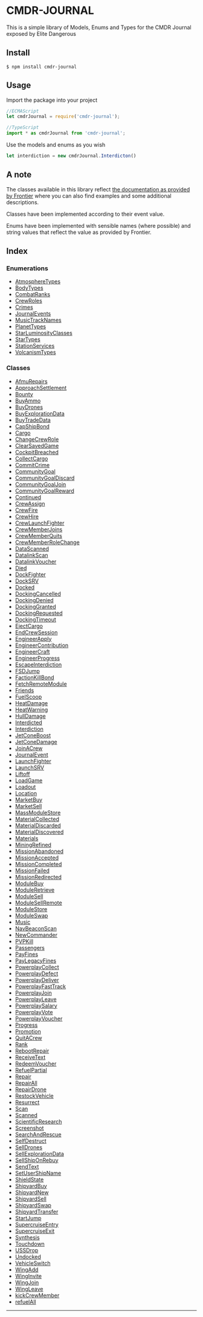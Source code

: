
# CMDR-JOURNAL

This is a simple library of Models, Enums and Types for the CMDR Journal exposed by Elite Dangerous

## Install

```
$ npm install cmdr-journal
```

## Usage

Import the package into your project

```javascript
//ECMAScript
let cmdrJournal = require('cmdr-journal');
```
```javascript
//TypeScript
import * as cmdrJournal from 'cmdr-journal';
```

Use the models and enums as you wish

```javascript
let interdiction = new cmdrJournal.Interdicton()
```
## A note

The classes available in this library reflect [the documentation as provided by Frontier](https://forums.frontier.co.uk/showthread.php/275151-Commanders-log-manual-and-data-sample) where you can also find examples and some additional descriptions.

Classes have been implemented according to their event value.

Enums have been implemented with sensible names (where possible) and string values that reflect the value as provided by Frontier.


## Index

### Enumerations

* [AtmosphereTypes](enums/atmospheretypes.md)
* [BodyTypes](enums/bodytypes.md)
* [CombatRanks](enums/combatranks.md)
* [CrewRoles](enums/crewroles.md)
* [Crimes](enums/crimes.md)
* [JournalEvents](enums/journalevents.md)
* [MusicTrackNames](enums/musictracknames.md)
* [PlanetTypes](enums/planettypes.md)
* [StarLuminosityClasses](enums/starluminosityclasses.md)
* [StarTypes](enums/startypes.md)
* [StationServices](enums/stationservices.md)
* [VolcanismTypes](enums/volcanismtypes.md)


### Classes

* [AfmuRepairs](classes/afmurepairs.md)
* [ApproachSettlement](classes/approachsettlement.md)
* [Bounty](classes/bounty.md)
* [BuyAmmo](classes/buyammo.md)
* [BuyDrones](classes/buydrones.md)
* [BuyExplorationData](classes/buyexplorationdata.md)
* [BuyTradeData](classes/buytradedata.md)
* [CapShipBond](classes/capshipbond.md)
* [Cargo](classes/cargo.md)
* [ChangeCrewRole](classes/changecrewrole.md)
* [ClearSavedGame](classes/clearsavedgame.md)
* [CockpitBreached](classes/cockpitbreached.md)
* [CollectCargo](classes/collectcargo.md)
* [CommitCrime](classes/commitcrime.md)
* [CommunityGoal](classes/communitygoal.md)
* [CommunityGoalDiscard](classes/communitygoaldiscard.md)
* [CommunityGoalJoin](classes/communitygoaljoin.md)
* [CommunityGoalReward](classes/communitygoalreward.md)
* [Continued](classes/continued.md)
* [CrewAssign](classes/crewassign.md)
* [CrewFire](classes/crewfire.md)
* [CrewHire](classes/crewhire.md)
* [CrewLaunchFighter](classes/crewlaunchfighter.md)
* [CrewMemberJoins](classes/crewmemberjoins.md)
* [CrewMemberQuits](classes/crewmemberquits.md)
* [CrewMemberRoleChange](classes/crewmemberrolechange.md)
* [DataScanned](classes/datascanned.md)
* [DatalinkScan](classes/datalinkscan.md)
* [DatalinkVoucher](classes/datalinkvoucher.md)
* [Died](classes/died.md)
* [DockFighter](classes/dockfighter.md)
* [DockSRV](classes/docksrv.md)
* [Docked](classes/docked.md)
* [DockingCancelled](classes/dockingcancelled.md)
* [DockingDenied](classes/dockingdenied.md)
* [DockingGranted](classes/dockinggranted.md)
* [DockingRequested](classes/dockingrequested.md)
* [DockingTimeout](classes/dockingtimeout.md)
* [EjectCargo](classes/ejectcargo.md)
* [EndCrewSession](classes/endcrewsession.md)
* [EngineerApply](classes/engineerapply.md)
* [EngineerContribution](classes/engineercontribution.md)
* [EngineerCraft](classes/engineercraft.md)
* [EngineerProgress](classes/engineerprogress.md)
* [EscapeInterdiction](classes/escapeinterdiction.md)
* [FSDJump](classes/fsdjump.md)
* [FactionKillBond](classes/factionkillbond.md)
* [FetchRemoteModule](classes/fetchremotemodule.md)
* [Friends](classes/friends.md)
* [FuelScoop](classes/fuelscoop.md)
* [HeatDamage](classes/heatdamage.md)
* [HeatWarning](classes/heatwarning.md)
* [HullDamage](classes/hulldamage.md)
* [Interdicted](classes/interdicted.md)
* [Interdiction](classes/interdiction.md)
* [JetConeBoost](classes/jetconeboost.md)
* [JetConeDamage](classes/jetconedamage.md)
* [JoinACrew](classes/joinacrew.md)
* [JournalEvent](classes/journalevent.md)
* [LaunchFighter](classes/launchfighter.md)
* [LaunchSRV](classes/launchsrv.md)
* [Liftoff](classes/liftoff.md)
* [LoadGame](classes/loadgame.md)
* [Loadout](classes/loadout.md)
* [Location](classes/location.md)
* [MarketBuy](classes/marketbuy.md)
* [MarketSell](classes/marketsell.md)
* [MassModuleStore](classes/massmodulestore.md)
* [MaterialCollected](classes/materialcollected.md)
* [MaterialDiscarded](classes/materialdiscarded.md)
* [MaterialDiscovered](classes/materialdiscovered.md)
* [Materials](classes/materials.md)
* [MiningRefined](classes/miningrefined.md)
* [MissionAbandoned](classes/missionabandoned.md)
* [MissionAccepted](classes/missionaccepted.md)
* [MissionCompleted](classes/missioncompleted.md)
* [MissionFailed](classes/missionfailed.md)
* [MissionRedirected](classes/missionredirected.md)
* [ModuleBuy](classes/modulebuy.md)
* [ModuleRetrieve](classes/moduleretrieve.md)
* [ModuleSell](classes/modulesell.md)
* [ModuleSellRemote](classes/modulesellremote.md)
* [ModuleStore](classes/modulestore.md)
* [ModuleSwap](classes/moduleswap.md)
* [Music](classes/music.md)
* [NavBeaconScan](classes/navbeaconscan.md)
* [NewCommander](classes/newcommander.md)
* [PVPKill](classes/pvpkill.md)
* [Passengers](classes/passengers.md)
* [PayFines](classes/payfines.md)
* [PayLegacyFines](classes/paylegacyfines.md)
* [PowerplayCollect](classes/powerplaycollect.md)
* [PowerplayDefect](classes/powerplaydefect.md)
* [PowerplayDeliver](classes/powerplaydeliver.md)
* [PowerplayFastTrack](classes/powerplayfasttrack.md)
* [PowerplayJoin](classes/powerplayjoin.md)
* [PowerplayLeave](classes/powerplayleave.md)
* [PowerplaySalary](classes/powerplaysalary.md)
* [PowerplayVote](classes/powerplayvote.md)
* [PowerplayVoucher](classes/powerplayvoucher.md)
* [Progress](classes/progress.md)
* [Promotion](classes/promotion.md)
* [QuitACrew](classes/quitacrew.md)
* [Rank](classes/rank.md)
* [RebootRepair](classes/rebootrepair.md)
* [ReceiveText](classes/receivetext.md)
* [RedeemVoucher](classes/redeemvoucher.md)
* [RefuelPartial](classes/refuelpartial.md)
* [Repair](classes/repair.md)
* [RepairAll](classes/repairall.md)
* [RepairDrone](classes/repairdrone.md)
* [RestockVehicle](classes/restockvehicle.md)
* [Resurrect](classes/resurrect.md)
* [Scan](classes/scan.md)
* [Scanned](classes/scanned.md)
* [ScientificResearch](classes/scientificresearch.md)
* [Screenshot](classes/screenshot.md)
* [SearchAndRescue](classes/searchandrescue.md)
* [SelfDestruct](classes/selfdestruct.md)
* [SellDrones](classes/selldrones.md)
* [SellExplorationData](classes/sellexplorationdata.md)
* [SellShipOnRebuy](classes/sellshiponrebuy.md)
* [SendText](classes/sendtext.md)
* [SetUserShipName](classes/setusershipname.md)
* [ShieldState](classes/shieldstate.md)
* [ShipyardBuy](classes/shipyardbuy.md)
* [ShipyardNew](classes/shipyardnew.md)
* [ShipyardSell](classes/shipyardsell.md)
* [ShipyardSwap](classes/shipyardswap.md)
* [ShipyardTransfer](classes/shipyardtransfer.md)
* [StartJump](classes/startjump.md)
* [SupercruiseEntry](classes/supercruiseentry.md)
* [SupercruiseExit](classes/supercruiseexit.md)
* [Synthesis](classes/synthesis.md)
* [Touchdown](classes/touchdown.md)
* [USSDrop](classes/ussdrop.md)
* [Undocked](classes/undocked.md)
* [VehicleSwitch](classes/vehicleswitch.md)
* [WingAdd](classes/wingadd.md)
* [WingInvite](classes/winginvite.md)
* [WingJoin](classes/wingjoin.md)
* [WingLeave](classes/wingleave.md)
* [kickCrewMember](classes/kickcrewmember.md)
* [refuelAll](classes/refuelall.md)



---
